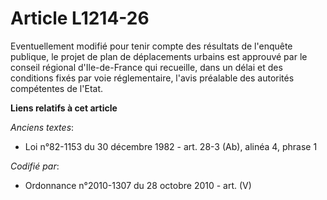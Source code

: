 # Article L1214-26

Eventuellement modifié pour tenir compte des résultats de l'enquête publique, le projet de plan de déplacements urbains est
approuvé par le conseil régional d'Ile-de-France qui recueille, dans un délai et des conditions fixés par voie réglementaire,
l'avis préalable des autorités compétentes de l'Etat.

**Liens relatifs à cet article**

_Anciens textes_:

  - Loi n°82-1153 du 30 décembre 1982 - art. 28-3 (Ab), alinéa 4, phrase 1

_Codifié par_:

  - Ordonnance n°2010-1307 du 28 octobre 2010 - art. (V)
